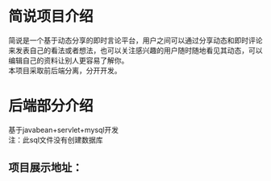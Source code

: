 
简说项目介绍
==

  简说是一个基于动态分享的即时言论平台，用户之间可以通过分享动态和即时评论来发表自己的看法或者想法，也可以关注感兴趣的用户随时随地看见其动态，可以编辑自己的资料让别人更容易了解你。  
  本项目采取前后端分离，分开开发。
  
后端部分介绍
=
基于javabean+servlet+mysql开发   
注：此sql文件没有创建数据库   

项目展示地址：
---

